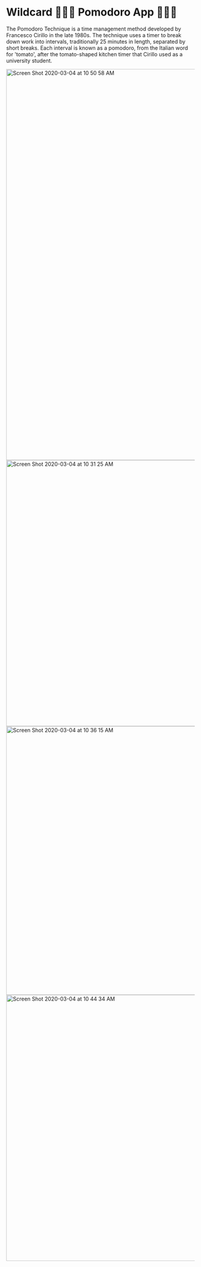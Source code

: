 # Wildcard 🍅🍅🍅 Pomodoro App 🍅🍅🍅

The Pomodoro Technique is a time management method developed by Francesco Cirillo in the late 1980s. The technique uses a timer to break down work into intervals, traditionally 25 minutes in length, separated by short breaks. Each interval is known as a pomodoro, from the Italian word for 'tomato', after the tomato-shaped kitchen timer that Cirillo used as a university student.

<img width="1045" alt="Screen Shot 2020-03-04 at 10 50 58 AM" src="https://user-images.githubusercontent.com/53323295/75912652-683f1200-5e06-11ea-90be-a813cae0fca4.png">


<img width="711" alt="Screen Shot 2020-03-04 at 10 31 25 AM" src="https://user-images.githubusercontent.com/53323295/75911017-b999d200-5e03-11ea-8405-690fa7ae3fc6.png">




<img width="718" alt="Screen Shot 2020-03-04 at 10 36 15 AM" src="https://user-images.githubusercontent.com/53323295/75911783-f1ede000-5e04-11ea-993d-a3a442906279.png">


<img width="711" alt="Screen Shot 2020-03-04 at 10 44 34 AM" src="https://user-images.githubusercontent.com/53323295/75912302-d33c1900-5e05-11ea-88b5-ff4d83a4610b.png">
